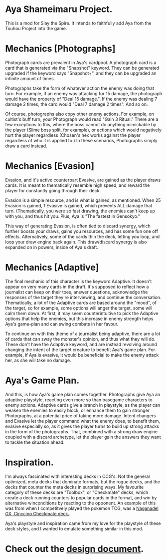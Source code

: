 # Aya Shameimaru Project.
This is a mod for Slay the Spire. It intends to faithfully add Aya from the Touhou Project into the game.

# Mechanics [Photographs]

Photograph cards are prevalent in Aya's cardpool. A photograph card is a card that is generated via the "Snapshot" keyword. They can be generated upgraded if the keyword says "Snapshot+", and they can be upgraded an infinite amount of times.

Photographs take the form of whatever action the enemy was doing that turn. For example, if an enemy was attacking for 15 damage, the photograph would have the property of "Deal 15 damage.". If the enemy was dealing 7 damage 2 times, the card would "Deal 7 damage 2 times". And so on.

Of course, photographs also copy other enemy actions. For example, on cultist's buff turn, your Photograph would read "Gain 3 Ritual." There are a few exceptions to this, where the boss cannot do anything mimickable by the player (Slime boss split, for example), or actions which would negatively hurt the player regardless (Chosen's hex works against the player regardless of who it is applied to.) In these scenarios, Photographs simply draw a card instead.

# Mechanics [Evasion]

Evasion, and it's active counterpart Evasive, are gained as the player draws cards. It is meant to thematically resemble high speed, and reward the player for constantly going through their deck.

Evasion is a simple resource, and is what is gained, as mentioned. When 25 Evasion is gained, 1 Evasive is gained, which prevents ALL damage that turn. (Thematically, you were so fast drawing, the enemies can't keep up with you, and thus hit you. Plus, Aya is "The fastest in Gensokyo." 

This way of generating Evasion, is often tied to discard synergy, which further boosts your draws, gains you resources, and has some fun one off effects. Alternatively, some of the cards thin the deck, letting you loop, and loop your draw engine back again. This draw/discard synergy is also expanded on in powers, inside of Aya's draft.

# Mechanics [Adaptive]

The final mechanic of this character is the keyword Adaptive. It doesn't appear on very many cards in the draft. It's supposed to reflect how a journalist can keep on their toes, answer questions, acknowledge the responses of the target they're interviewing, and continue the conversation. Thematically, a lot of the Adaptive cards are based around the "mood", of the target, so for example, some options will anger the target, some will calm them down.
At first, it may seem counterintuitive to pick the Adaptive options that help the enemies, but this increase in enemy strength helps Aya's game-plan and can swing combats in her favour.

To continue on with this theme of a journalist being adaptive, there are a lot of cards that can sway the monster's opinion, and thus what they will do. These don't have the Adaptive keyword, and are instead revolving around changing the intent of the target creature to benefit Aya's game plan. For example, if Aya is evasive, it would be beneficial to make the enemy attack her, as she will take no damage.

# Aya's Game Plan.

And this, is how Aya's game plan comes together. Photographs give Aya an adaptive playstyle, reacting even more so than basegame characters to enemy actions.
Adaptive cards give a branch in playstyle, as the player can weaken the enemies to easily block, or enhance them to gain stronger Photographs, at a potential price of taking more damage.
Intent changers and Evasive let the player command what the enemy does, to benefit them, evasive especially so, as it gives the player turns to build up strong attacks in the form of the photographs.
That, combined with a strong draw engine coupled with a discard archetype, let the player gain the answers they want to tackle the situation ahead.

# Inspiration.

I'm always fascinated with interesting decks in CCG's. Not the general optimized, meta decks that dominate formats, but the rogue decks, and the decks that counter the meta decks in surprising ways.
My favourite category of these decks are "Toolbox", or "Checkmate" decks, which create a deck running counters to popular cards in the format, and win by alternative winconditions by reacting to the opponent.
An example of this was from when I competitvely played the pokemon TCG, was a [Naganadel GX, Cinccino Checkmate deck.][cinc]. 

Aya's playstyle and inspiration came from my love for the playstyle of these deck styles, and I wanted to emulate something similar in this mod.

# Check out the [design document][doc].

[cinc]: https://limitlesstcg.com/decks/?list=3835
[doc]: https://docs.google.com/spreadsheets/d/1VY3LyJdfLndkjRdzCCSlDByOHns7W96TRYzdDJk8C6Q/edit#gid=1231978568
